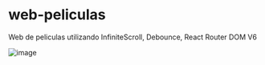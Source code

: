 # web-peliculas
Web de peliculas utilizando InfiniteScroll, Debounce, React Router DOM V6 

![image](https://user-images.githubusercontent.com/81586887/225504295-627aa692-6233-4b4c-8300-c8e6202473d2.png)
